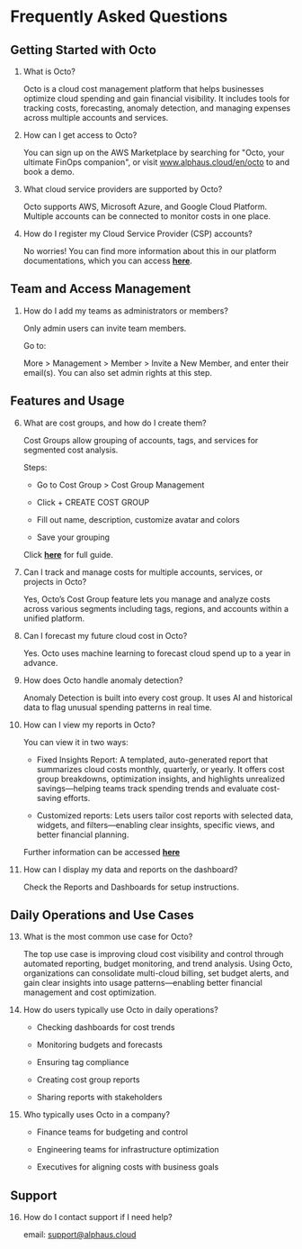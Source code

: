 # Frequently Asked Questions

## Getting Started with Octo

1. What is Octo?

    Octo is a cloud cost management platform that helps businesses optimize cloud spending and gain financial visibility. It includes tools for tracking costs, forecasting, anomaly detection, and managing expenses across multiple accounts and services.

2. How can I get access to Octo?

    You can sign up on the AWS Marketplace by searching for "Octo, your ultimate FinOps companion", or visit www.alphaus.cloud/en/octo to and book a demo.

3. What cloud service providers are supported by Octo?

    Octo supports AWS, Microsoft Azure, and Google Cloud Platform. Multiple accounts can be connected to monitor costs in one place.

4. How do I register my Cloud Service Provider (CSP) accounts?

    No worries! You can find more information about this in our platform documentations, which you can access [**here**](../accountregistration/account-registration.md).

## Team and Access Management

1. How do I add my teams as administrators or members?
    
    Only admin users can invite team members. 
    
    Go to:
    
    More > Management > Member > Invite a New Member,
    and enter their email(s). You can also set admin rights at this step.

## Features and Usage

6. What are cost groups, and how do I create them?

    Cost Groups allow grouping of accounts, tags, and services for segmented cost analysis.

     Steps:

    - Go to Cost Group > Cost Group Management

    - Click + CREATE COST GROUP

    - Fill out name, description, customize avatar and colors

    - Save your grouping
     
    Click [**here**](../costgroup.md) for full guide.
    ​

7. Can I track and manage costs for multiple accounts, services, or projects in Octo?

    Yes, Octo’s Cost Group feature lets you manage and analyze costs across various segments including tags, regions, and accounts within a unified platform.


8. Can I forecast my future cloud cost in Octo?

    Yes. Octo uses machine learning to forecast cloud spend up to a year in advance.

 

9. How does Octo handle anomaly detection?

    Anomaly Detection is built into every cost group. It uses AI and historical data to flag unusual spending patterns in real time.

11. How can I view my reports in Octo?

    You can view it in two ways:

    - Fixed Insights Report: A templated, auto-generated report that summarizes cloud costs monthly, quarterly, or yearly. It offers cost group breakdowns, optimization insights, and highlights unrealized savings—helping teams track spending trends and evaluate cost-saving efforts.

    - Customized reports: Lets users tailor cost reports with selected data, widgets, and filters—enabling clear insights, specific views, and better financial planning. 

    Further information can be accessed [**here**](../reports/overview.md)

12. How can I display my data and reports on the dashboard?

    Check the Reports and Dashboards for setup instructions.

## Daily Operations and Use Cases

13. What is the most common use case for Octo?

    The top use case is improving cloud cost visibility and control through automated reporting, budget monitoring, and trend analysis. Using Octo, organizations can consolidate multi-cloud billing, set budget alerts, and gain clear insights into usage patterns—enabling better financial management and cost optimization.

 

14. How do users typically use Octo in daily operations?

    - Checking dashboards for cost trends

    - Monitoring budgets and forecasts

    - Ensuring tag compliance

    - Creating cost group reports

    - Sharing reports with stakeholders

15. Who typically uses Octo in a company?

    - Finance teams for budgeting and control

    - Engineering teams for infrastructure optimization

    - Executives for aligning costs with business goals

## Support

16. How do I contact support if I need help?

    email: support@alphaus.cloud